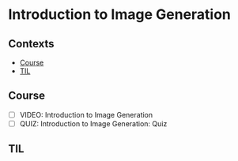 # Introduction to Image Generation

## Contexts
* [Course](#course)
* [TIL](#til)

## Course
* [ ] VIDEO: Introduction to Image Generation
* [ ] QUIZ: Introduction to Image Generation: Quiz

## TIL
